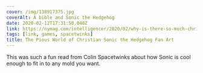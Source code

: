 ```yaml
---
cover: /img/138917375.jpg
coverAlt: A bible and Sonic the Hedgehog
date: 2020-02-12T17:31:50.048Z
link: https://nymag.com/intelligencer/2020/02/why-is-there-so-much-christian-sonic-the-hedgehog-fan-art.html
tags: [link, games, spacetwinks]
title: The Pious World of Christian Sonic the Hedgehog Fan Art
---
```


This was such a fun read from Colin Spacetwinks about how Sonic is cool enough to fit in to any mold you want.
